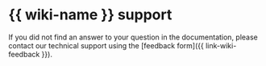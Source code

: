 # {{ wiki-name }} support


If you did not find an answer to your question in the documentation, please contact our technical support using the [feedback form]({{ link-wiki-feedback }}).

